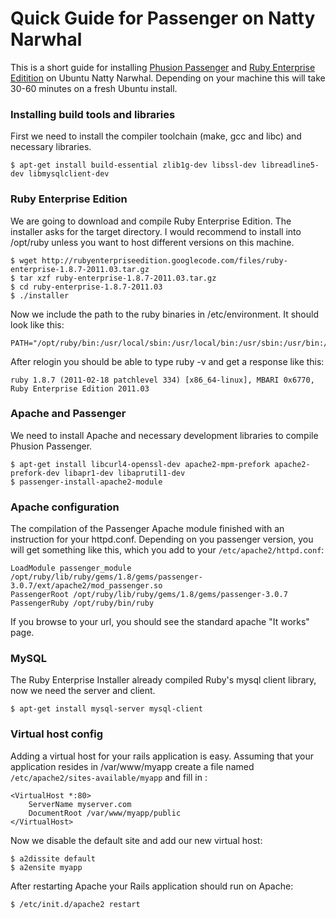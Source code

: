 Quick Guide for Passenger on Natty Narwhal
==========================================

This is a short guide for installing [Phusion Passenger][1] and [Ruby
Enterprise Editition][2] on Ubuntu Natty Narwhal. Depending on your machine
this will take 30-60 minutes on a fresh Ubuntu install.


### Installing build tools and libraries

First we need to install the compiler toolchain (make, gcc and libc)
and necessary libraries.

    $ apt-get install build-essential zlib1g-dev libssl-dev libreadline5-dev libmysqlclient-dev


### Ruby Enterprise Edition

We are going to download and compile Ruby Enterprise Edition. The
installer asks for the target directory.  I would recommend to install
into /opt/ruby unless you want to host different versions on this machine.

    $ wget http://rubyenterpriseedition.googlecode.com/files/ruby-enterprise-1.8.7-2011.03.tar.gz
    $ tar xzf ruby-enterprise-1.8.7-2011.03.tar.gz
    $ cd ruby-enterprise-1.8.7-2011.03
    $ ./installer

Now we include the path to the ruby binaries in /etc/environment. It should look like this:

    PATH="/opt/ruby/bin:/usr/local/sbin:/usr/local/bin:/usr/sbin:/usr/bin:/sbin:/bin:/usr/games"

After relogin you should be able to type ruby -v and get a response like this:    

    ruby 1.8.7 (2011-02-18 patchlevel 334) [x86_64-linux], MBARI 0x6770, Ruby Enterprise Edition 2011.03


### Apache and Passenger

We need to install Apache and necessary development libraries to compile Phusion Passenger. 

    $ apt-get install libcurl4-openssl-dev apache2-mpm-prefork apache2-prefork-dev libapr1-dev libaprutil1-dev
    $ passenger-install-apache2-module


### Apache configuration

The compilation of the Passenger Apache
module finished with an instruction for your httpd.conf. Depending on
you passenger version, you will get something like this, which you add
to your `/etc/apache2/httpd.conf`:

    LoadModule passenger_module /opt/ruby/lib/ruby/gems/1.8/gems/passenger-3.0.7/ext/apache2/mod_passenger.so
    PassengerRoot /opt/ruby/lib/ruby/gems/1.8/gems/passenger-3.0.7
    PassengerRuby /opt/ruby/bin/ruby

If you browse to your url, you should see the standard apache "It works" page.


### MySQL

The Ruby Enterprise Installer already compiled Ruby's mysql client
library, now we need the server and client.  

    $ apt-get install mysql-server mysql-client


### Virtual host config

Adding a virtual host for your rails application is easy. Assuming
that your application resides in /var/www/myapp create a file named
`/etc/apache2/sites-available/myapp` and fill in :

    <VirtualHost *:80>
        ServerName myserver.com
        DocumentRoot /var/www/myapp/public
    </VirtualHost>

Now we disable the default site and add our new virtual host:

    $ a2dissite default
    $ a2ensite myapp

After restarting Apache your Rails application should run on Apache:

    $ /etc/init.d/apache2 restart


[1]: http://www.modrails.com/
[2]: http://www.rubyenterpriseedition.com/

